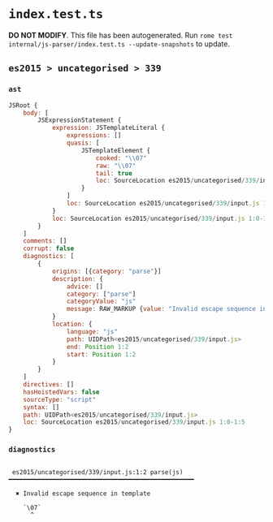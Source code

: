 # `index.test.ts`

**DO NOT MODIFY**. This file has been autogenerated. Run `rome test internal/js-parser/index.test.ts --update-snapshots` to update.

## `es2015 > uncategorised > 339`

### `ast`

```javascript
JSRoot {
	body: [
		JSExpressionStatement {
			expression: JSTemplateLiteral {
				expressions: []
				quasis: [
					JSTemplateElement {
						cooked: "\\07"
						raw: "\\07"
						tail: true
						loc: SourceLocation es2015/uncategorised/339/input.js 1:1-1:4
					}
				]
				loc: SourceLocation es2015/uncategorised/339/input.js 1:0-1:5
			}
			loc: SourceLocation es2015/uncategorised/339/input.js 1:0-1:5
		}
	]
	comments: []
	corrupt: false
	diagnostics: [
		{
			origins: [{category: "parse"}]
			description: {
				advice: []
				category: ["parse"]
				categoryValue: "js"
				message: RAW_MARKUP {value: "Invalid escape sequence in template"}
			}
			location: {
				language: "js"
				path: UIDPath<es2015/uncategorised/339/input.js>
				end: Position 1:2
				start: Position 1:2
			}
		}
	]
	directives: []
	hasHoistedVars: false
	sourceType: "script"
	syntax: []
	path: UIDPath<es2015/uncategorised/339/input.js>
	loc: SourceLocation es2015/uncategorised/339/input.js 1:0-1:5
}
```

### `diagnostics`

```

 es2015/uncategorised/339/input.js:1:2 parse(js) ━━━━━━━━━━━━━━━━━━━━━━━━━━━━━━━━━━━━━━━━━━━━━━━━━━━

  ✖ Invalid escape sequence in template

    `\07`
      ^


```
